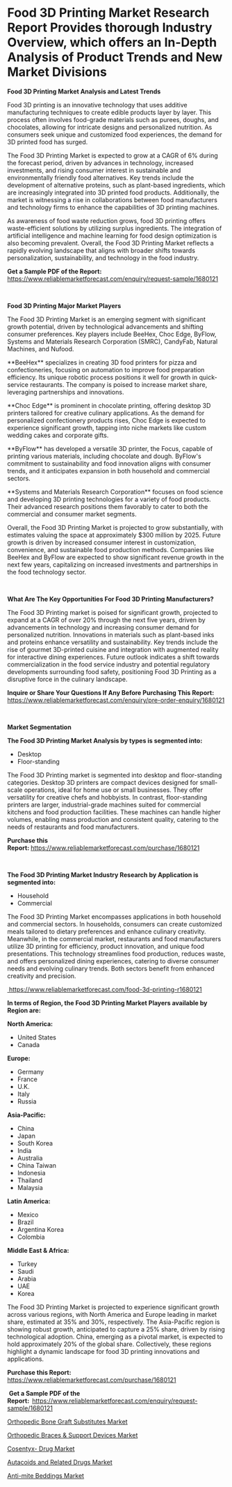 <p><h1>Food 3D Printing Market Research Report Provides thorough Industry Overview, which offers an In-Depth Analysis of Product Trends and New Market Divisions</h1></p><p><strong>Food 3D Printing Market Analysis and Latest Trends</strong></p>
<p><p>Food 3D printing is an innovative technology that uses additive manufacturing techniques to create edible products layer by layer. This process often involves food-grade materials such as purees, doughs, and chocolates, allowing for intricate designs and personalized nutrition. As consumers seek unique and customized food experiences, the demand for 3D printed food has surged.</p><p>The Food 3D Printing Market is expected to grow at a CAGR of 6% during the forecast period, driven by advances in technology, increased investments, and rising consumer interest in sustainable and environmentally friendly food alternatives. Key trends include the development of alternative proteins, such as plant-based ingredients, which are increasingly integrated into 3D printed food products. Additionally, the market is witnessing a rise in collaborations between food manufacturers and technology firms to enhance the capabilities of 3D printing machines.</p><p>As awareness of food waste reduction grows, food 3D printing offers waste-efficient solutions by utilizing surplus ingredients. The integration of artificial intelligence and machine learning for food design optimization is also becoming prevalent. Overall, the Food 3D Printing Market reflects a rapidly evolving landscape that aligns with broader shifts towards personalization, sustainability, and technology in the food industry.</p></p>
<p><strong>Get a Sample PDF of the Report:&nbsp;</strong> <a href="https://www.reliablemarketforecast.com/enquiry/request-sample/1680121?utm_campaign=1134&utm_medium=2&utm_source=Github&utm_content=ia&utm_term=14102024&utm_id=food-3d-printing">https://www.reliablemarketforecast.com/enquiry/request-sample/1680121</a></p>
<p>&nbsp;</p>
<p><strong>Food 3D Printing Major Market Players</strong></p>
<p><p>The Food 3D Printing Market is an emerging segment with significant growth potential, driven by technological advancements and shifting consumer preferences. Key players include BeeHex, Choc Edge, ByFlow, Systems and Materials Research Corporation (SMRC), CandyFab, Natural Machines, and Nufood.</p><p>**BeeHex** specializes in creating 3D food printers for pizza and confectioneries, focusing on automation to improve food preparation efficiency. Its unique robotic process positions it well for growth in quick-service restaurants. The company is poised to increase market share, leveraging partnerships and innovations.</p><p>**Choc Edge** is prominent in chocolate printing, offering desktop 3D printers tailored for creative culinary applications. As the demand for personalized confectionery products rises, Choc Edge is expected to experience significant growth, tapping into niche markets like custom wedding cakes and corporate gifts.</p><p>**ByFlow** has developed a versatile 3D printer, the Focus, capable of printing various materials, including chocolate and dough. ByFlow's commitment to sustainability and food innovation aligns with consumer trends, and it anticipates expansion in both household and commercial sectors.</p><p>**Systems and Materials Research Corporation** focuses on food science and developing 3D printing technologies for a variety of food products. Their advanced research positions them favorably to cater to both the commercial and consumer market segments.</p><p>Overall, the Food 3D Printing Market is projected to grow substantially, with estimates valuing the space at approximately $300 million by 2025. Future growth is driven by increased consumer interest in customization, convenience, and sustainable food production methods. Companies like BeeHex and ByFlow are expected to show significant revenue growth in the next few years, capitalizing on increased investments and partnerships in the food technology sector.</p></p>
<p>&nbsp;</p>
<p><strong>What Are The Key Opportunities For Food 3D Printing Manufacturers?</strong></p>
<p><p>The Food 3D Printing market is poised for significant growth, projected to expand at a CAGR of over 20% through the next five years, driven by advancements in technology and increasing consumer demand for personalized nutrition. Innovations in materials such as plant-based inks and proteins enhance versatility and sustainability. Key trends include the rise of gourmet 3D-printed cuisine and integration with augmented reality for interactive dining experiences. Future outlook indicates a shift towards commercialization in the food service industry and potential regulatory developments surrounding food safety, positioning Food 3D Printing as a disruptive force in the culinary landscape.</p></p>
<p><strong>Inquire or Share Your Questions If Any Before Purchasing This Report:</strong> <a href="https://www.reliablemarketforecast.com/enquiry/pre-order-enquiry/1680121?utm_campaign=1134&utm_medium=2&utm_source=Github&utm_content=ia&utm_term=14102024&utm_id=food-3d-printing">https://www.reliablemarketforecast.com/enquiry/pre-order-enquiry/1680121</a></p>
<p>&nbsp;</p>
<p><strong>Market Segmentation</strong></p>
<p><strong>The Food 3D Printing Market Analysis by types is segmented into:</strong></p>
<p><ul><li>Desktop</li><li>Floor-standing</li></ul></p>
<p><p>The Food 3D Printing market is segmented into desktop and floor-standing categories. Desktop 3D printers are compact devices designed for small-scale operations, ideal for home use or small businesses. They offer versatility for creative chefs and hobbyists. In contrast, floor-standing printers are larger, industrial-grade machines suited for commercial kitchens and food production facilities. These machines can handle higher volumes, enabling mass production and consistent quality, catering to the needs of restaurants and food manufacturers.</p></p>
<p><strong>Purchase this Report:&nbsp;</strong><a href="https://www.reliablemarketforecast.com/purchase/1680121?utm_campaign=1134&utm_medium=2&utm_source=Github&utm_content=ia&utm_term=14102024&utm_id=food-3d-printing">https://www.reliablemarketforecast.com/purchase/1680121</a></p>
<p>&nbsp;</p>
<p><strong>The Food 3D Printing Market Industry Research by Application is segmented into:</strong></p>
<p><ul><li>Household</li><li>Commercial</li></ul></p>
<p><p>The Food 3D Printing Market encompasses applications in both household and commercial sectors. In households, consumers can create customized meals tailored to dietary preferences and enhance culinary creativity. Meanwhile, in the commercial market, restaurants and food manufacturers utilize 3D printing for efficiency, product innovation, and unique food presentations. This technology streamlines food production, reduces waste, and offers personalized dining experiences, catering to diverse consumer needs and evolving culinary trends. Both sectors benefit from enhanced creativity and precision.</p></p>
<p><a href="https://www.reliablemarketforecast.com/food-3d-printing-r1680121?utm_campaign=1134&utm_medium=2&utm_source=Github&utm_content=ia&utm_term=14102024&utm_id=food-3d-printing">&nbsp;https://www.reliablemarketforecast.com/food-3d-printing-r1680121</a></p>
<p><strong>In terms of Region, the Food 3D Printing Market Players available by Region are:</strong></p>
<p>
    <p> <strong> North America: </strong>
        <ul>
            <li>United States</li>
            <li>Canada</li>
        </ul>
        </p> 
    <p> <strong> Europe: </strong>
        <ul>
            <li>Germany</li>
            <li>France</li>
            <li>U.K.</li>
            <li>Italy</li>
            <li>Russia</li>
        </ul>
        </p> 
    <p> <strong> Asia-Pacific: </strong>
        <ul>
            <li>China</li>
            <li>Japan</li>
            <li>South Korea</li>
            <li>India</li>
            <li>Australia</li>
            <li>China Taiwan</li>
            <li>Indonesia</li>
            <li>Thailand</li>
            <li>Malaysia</li>
        </ul>
        </p> 
    <p> <strong> Latin America: </strong>
        <ul>
            <li>Mexico</li>
            <li>Brazil</li>
            <li>Argentina Korea</li>
            <li>Colombia</li>
        </ul>
        </p> 
    <p> <strong> Middle East & Africa: </strong>
        <ul>
            <li>Turkey</li>
            <li>Saudi</li>
            <li>Arabia</li>
            <li>UAE</li>
            <li>Korea</li>
        </ul>
    </p>
    </p>
<p><p>The Food 3D Printing Market is projected to experience significant growth across various regions, with North America and Europe leading in market share, estimated at 35% and 30%, respectively. The Asia-Pacific region is showing robust growth, anticipated to capture a 25% share, driven by rising technological adoption. China, emerging as a pivotal market, is expected to hold approximately 20% of the global share. Collectively, these regions highlight a dynamic landscape for food 3D printing innovations and applications.</p></p>
<p><strong>Purchase this Report: </strong><a href="https://www.reliablemarketforecast.com/purchase/1680121?utm_campaign=1134&utm_medium=2&utm_source=Github&utm_content=ia&utm_term=14102024&utm_id=food-3d-printing">https://www.reliablemarketforecast.com/purchase/1680121</a></p>
<p>&nbsp;<strong>Get a Sample PDF of the Report:&nbsp;&nbsp;</strong><a href="https://www.reliablemarketforecast.com/enquiry/request-sample/1680121?utm_campaign=1134&utm_medium=2&utm_source=Github&utm_content=ia&utm_term=14102024&utm_id=food-3d-printing">https://www.reliablemarketforecast.com/enquiry/request-sample/1680121</a></p>
<p><strong></strong></p>
<p><p><a href="https://www.linkedin.com/pulse/orthopedic-bone-graft-substitutes-market-research-report-efv2c?trk=public_post_embed_feed-article-content&utm_campaign=1134&utm_medium=2&utm_source=Github&utm_content=ia&utm_term=14102024&utm_id=food-3d-printing">Orthopedic Bone Graft Substitutes Market</a></p><p><a href="https://www.linkedin.com/pulse/orthopedic-braces-support-devices-market-dynamics-application-b2szc?trk=public_post_embed_feed-article-content&utm_campaign=1134&utm_medium=2&utm_source=Github&utm_content=ia&utm_term=14102024&utm_id=food-3d-printing">Orthopedic Braces & Support Devices Market</a></p><p><a href="https://www.linkedin.com/pulse/emerging-trends-cosentyx-drug-market-global-outlook-o4vlc?trk=public_post_embed_feed-article-content&utm_campaign=1134&utm_medium=2&utm_source=Github&utm_content=ia&utm_term=14102024&utm_id=food-3d-printing">Cosentyx- Drug Market</a></p><p><a href="https://github.com/alea79alre/Market-Research-Report-List-1/blob/main/autacoids-and-related-drugs-market.md?utm_campaign=1134&utm_medium=2&utm_source=Github&utm_content=ia&utm_term=14102024&utm_id=food-3d-printing">Autacoids and Related Drugs Market</a></p><p><a href="https://github.com/delena1hcpbatel/Market-Research-Report-List-1/blob/main/anti-mite-beddings-market.md?utm_campaign=1134&utm_medium=2&utm_source=Github&utm_content=ia&utm_term=14102024&utm_id=food-3d-printing">Anti-mite Beddings Market</a></p></p>